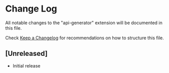 # Change Log

All notable changes to the "api-generator" extension will be documented in this file.

Check [Keep a Changelog](http://keepachangelog.com/) for recommendations on how to structure this file.

## [Unreleased]

- Initial release